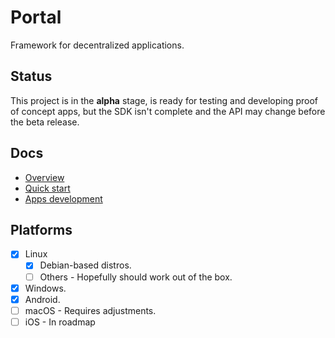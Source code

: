 # Portal

Framework for decentralized applications.

## Status

This project is in the **alpha** stage, is ready for testing and developing proof of concept apps, but the
SDK isn't complete and the API may change before the beta release.

## Docs

* [Overview](./doc/overview.md)
* [Quick start](./doc/quickstart.md)
* [Apps development](./doc/development.md)

## Platforms

* [x] Linux
    * [x] Debian-based distros.
    * [ ] Others - Hopefully should work out of the box.
* [x] Windows.
* [x] Android.
* [ ] macOS - Requires adjustments.
* [ ] iOS - In roadmap
